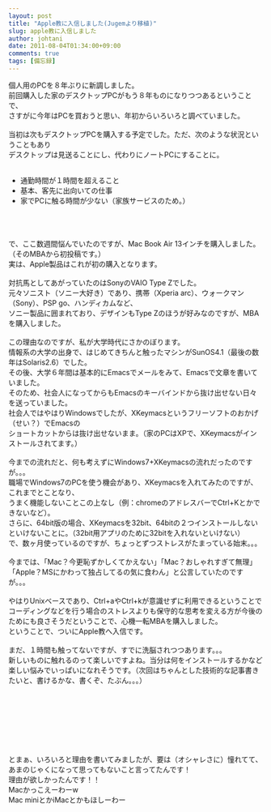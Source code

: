 ```yaml
---
layout: post
title: "Apple教に入信しました(Jugemより移植)"
slug: apple教に入信しました
author: johtani
date: 2011-08-04T01:34:00+09:00
comments: true
tags: [備忘録]
---
```

個人用のPCを８年ぶりに新調しました。<br />
前回購入した家のデスクトップPCがもう８年ものになりつつあるということで、<br />
さすがに今年はPCを買おうと思い、年初からいろいろと調べていました。<br />
<br />
当初は次もデスクトップPCを購入する予定でした。ただ、次のような状況ということもあり<br />
デスクトップは見送ることにし、代わりにノートPCにすることに。<br />
<br />
* 通勤時間が１時間を超えること<br />
* 基本、客先に出向いての仕事<br />
* 家でPCに触る時間が少ない（家族サービスのため。）<br />
<br />
<br />
<br />
で、ここ数週間悩んでいたのですが、Mac Book Air 13インチを購入しました。（そのMBAから初投稿です。）<br />
実は、Apple製品はこれが初の購入となります。<br />
<br />
対抗馬としてあがっていたのはSonyのVAIO Type Zでした。<br />
元々ソニスト（ソニー大好き）であり、携帯（Xperia arc）、ウォークマン（Sony）、PSP go、ハンディカムなど、<br />
ソニー製品に囲まれており、デザインもType Zのほうが好みなのですが、MBAを購入しました。<br />
<br />
この理由なのですが、私が大学時代にさかのぼります。<br />
情報系の大学の出身で、はじめてきちんと触ったマシンがSunOS4.1（最後の数年はSolaris2.6）でした。<br />
その後、大学６年間は基本的にEmacsでメールをみて、Emacsで文章を書いていました。<br />
そのため、社会人になってからもEmacsのキーバインドから抜け出せない日々を送っていました。<br />
社会人ではやはりWindowsでしたが、XKeymacsというフリーソフトのおかげ（せい？）でEmacsの<br />
ショートカットからは抜け出せないまま。（家のPCはXPで、XKeymacsがインストールされてます。）<br />
<br />
今までの流れだと、何も考えずにWindows7+XKeymacsの流れだったのですが。。。<br />
職場でWindows7のPCを使う機会があり、XKeymacsを入れてみたのですが、これまでとことなり、<br />
うまく機能しないことこの上なし（例：chromeのアドレスバーでCtrl+Kとかできないなど）。<br />
さらに、64bit版の場合、XKeymacsを32bit、64bitの２つインストールしないといけないことに。（32bit用アプリのために32bitを入れないといけない）<br />
で、数ヶ月使っているのですが、ちょっとずつストレスがたまっている始末。。。<br />
<br />
今までは、「Mac？今更恥ずかしくてかえない」「Mac？おしゃれすぎて無理」「Apple？MSにかわって独占してるの気に食わん」と公言していたのですが。。。<br />
<br />
やはりUnixベースであり、Ctrl+aやCtrl+kが意識せずに利用できるということでコーディングなどを行う場合のストレスよりも保守的な思考を変える方が今後のためにも良さそうだということで、心機一転MBAを購入しました。<br />
ということで、ついにApple教へ入信です。<br />
<br />
まだ、１時間も触ってないですが、すでに洗脳されつつあります。。。<br />
新しいものに触れるのって楽しいですよね。当分は何をインストールするかなど楽しい悩みでいっぱいになれそうです。（次回はちゃんとした技術的な記事書きたいと、書けるかな、書くぞ、たぶん。。。）<br />
<br />
<br />
<br />
<br />
<br />
<br />
<br />
<br />
とまぁ、いろいろと理由を書いてみましたが、要は（オシャレさに）憧れてて、あまのじゃくになって思ってもないこと言ってたんです！<br />
理由が欲しかったんです！！<br />
Macかっこえーわーw<br />
Mac miniとかiMacとかもほしーわー<br />
<br />
<br />
<br />
